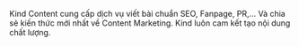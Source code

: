 Kind Content cung cấp dịch vụ viết bài chuẩn SEO, Fanpage, PR,... Và chia sẻ kiến thức mới nhất về Content Marketing. Kind luôn cam kết tạo nội dung chất lượng.

